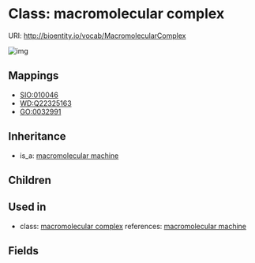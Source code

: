 # Class: macromolecular complex




URI: http://bioentity.io/vocab/MacromolecularComplex

![img](http://yuml.me/diagram/nofunky/class/\[MacromolecularMachine]^-\[MacromolecularComplex],%20)
## Mappings

 * [SIO:010046](http://semanticscience.org/resource/SIO_010046)
 * [WD:Q22325163](http://purl.obolibrary.org/obo/WD_Q22325163)
 * [GO:0032991](http://purl.obolibrary.org/obo/GO_0032991)
## Inheritance

 *  is_a: [macromolecular machine](MacromolecularMachine.md)
## Children

## Used in

 *  class: [macromolecular complex](MacromolecularComplex.md) references: [macromolecular machine](MacromolecularMachine.md)
## Fields

